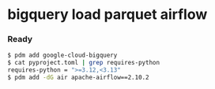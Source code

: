 # bigquery load parquet airflow

### Ready
```bash
$ pdm add google-cloud-bigquery
$ cat pyproject.toml | grep requires-python                 
requires-python = ">=3.12,<3.13"
$ pdm add -dG air apache-airflow==2.10.2
```
